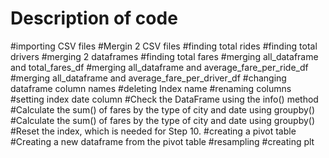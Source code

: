 # Description of code
#importing CSV files
#Mergin 2 CSV files
#finding total rides
#finding total drivers
#merging 2 dataframes
#finding total fares
#merging all_dataframe and total_fares_df
#merging all_dataframe and average_fare_per_ride_df
#merging all_dataframe and average_fare_per_driver_df
#changing dataframe column names
#deleting Index name
#renaming columns
#setting index date column
#Check the DataFrame using the info() method
#Calculate the sum() of fares by the type of city and date using groupby()
#Calculate the sum() of fares by the type of city and date using groupby()
#Reset the index, which is needed for Step 10.
#creating a pivot table
#Creating a new dataframe from the pivot table
#resampling
#creating plt
